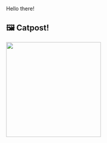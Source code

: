 Hello there!



## 🖼️ Catpost!

<sub>
    <img src="https://cdn2.thecatapi.com/images/12j.jpg" height="256">
</sub>

